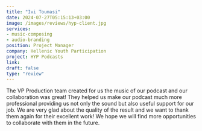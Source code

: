 ```yaml
---
title: "Ivi Toumasi"
date: 2024-07-27T05:15:13+03:00
image: /images/reviews/hyp-client.jpg
services:
- music-composing
- audio-branding
position: Project Manager
company: Hellenic Youth Participation
project: HYP Podcasts
link:
draft: false
type: "review"
---
```


The VP Production team created for us the music of our podcast and our collaboration was great! They helped us make our podcast much more professional providing us not only the sound but also useful support for our job. We are very glad about the quality of the result and we want to thank them again for their excellent work! We hope we will find more opportunities to collaborate with them in the future.